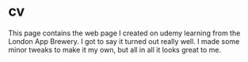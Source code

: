 # cv
This page contains the web page I created on udemy learning from the London App Brewery. I got to say it turned out really well. I made some minor tweaks to make it my own, but all in all it looks great to me.
